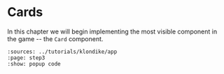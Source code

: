 # Cards

In this chapter we will begin implementing the most visible component in the
game -- the `Card` component.


```{flutter-app}
:sources: ../tutorials/klondike/app
:page: step3
:show: popup code
```
